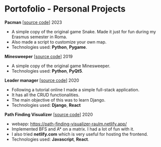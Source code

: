 # Portofolio - Personal Projects

**Pacman** \[[source code](https://github.com/raulmogos/pacman)] 2023
- A simple copy of the original game Snake. Made it just for fun during my Erasmus semester in Roma.
- Also made a script to customize your own map.
- Technologies used: **Python**, **Pygame**.

**Minesweeper** \[[source code](https://github.com/raulmogos/MineSweeper)] 2019
- A simple copy of the original game Minesweeper.
- Technologies used: **Python**, **PyQt5**.

**Leader manager** \[[source code](https://github.com/raulmogos/react-django-app)] 2020
- Following a tutorial online I made a simple full-stack application.
- It has all the CRUD functionalities.
- The main objective of this was to learn Django.
- Technologies used: **Django**, **React**

**Path Finding Visualizer** \[[source code](https://github.com/raulmogos/path-finding-visualizer)] 2020
- webapp: https://path-finding-visualizer-raulm.netlify.app/
- Implemented BFS and A* on a matrix. I had a lot of fun with it.
- I also tried **netlify.com** which is very useful for hosting the frontend.
- Technologies used: **Javascript**, **React**.
